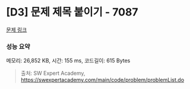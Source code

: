 # [D3] 문제 제목 붙이기 - 7087 

[문제 링크](https://swexpertacademy.com/main/code/problem/problemDetail.do?contestProbId=AWkIdD46A5EDFAXC) 

### 성능 요약

메모리: 26,852 KB, 시간: 155 ms, 코드길이: 615 Bytes



> 출처: SW Expert Academy, https://swexpertacademy.com/main/code/problem/problemList.do